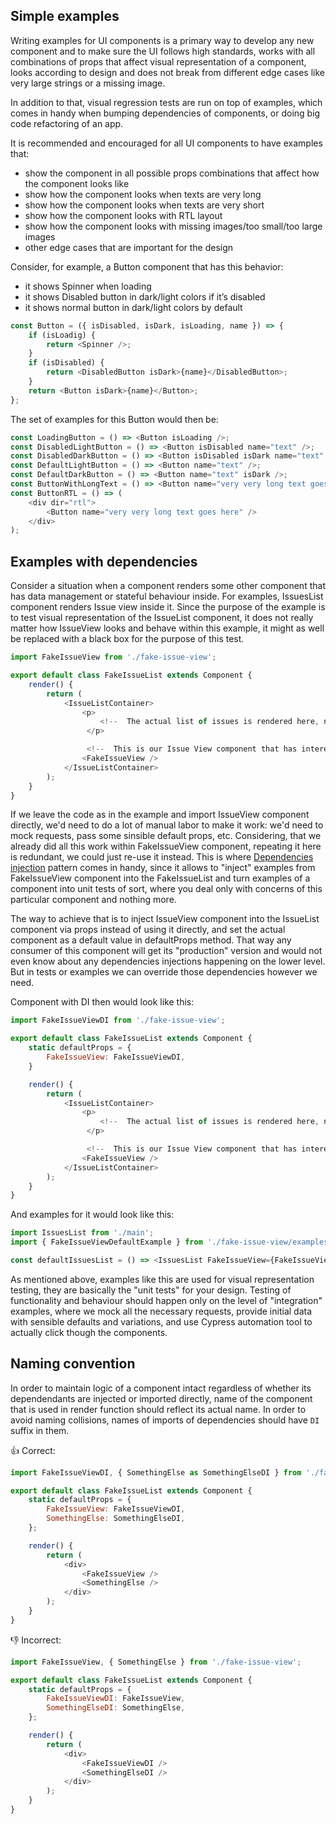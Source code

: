 ## Simple examples

Writing examples for UI components is a primary way to develop any new component and to make sure
the UI follows high standards, works with all combinations of props that affect visual
representation of a component, looks according to design and does not break from different edge
cases like very large strings or a missing image.

In addition to that, visual regression tests are run on top of examples, which comes in handy when
bumping dependencies of components, or doing big code refactoring of an app.

It is recommended and encouraged for all UI components to have examples that:

-   show the component in all possible props combinations that affect how the component looks like
-   show how the component looks when texts are very long
-   show how the component looks when texts are very short
-   show how the component looks with RTL layout
-   show how the component looks with missing images/too small/too large images
-   other edge cases that are important for the design

Consider, for example, a Button component that has this behavior:

-   it shows Spinner when loading
-   it shows Disabled button in dark/light colors if it’s disabled
-   it shows normal button in dark/light colors by default

```javascript
const Button = ({ isDisabled, isDark, isLoading, name }) => {
    if (isLoadig) {
        return <Spinner />;
    }
    if (isDisabled) {
        return <DisabledButton isDark>{name}</DisabledButton>;
    }
    return <Button isDark>{name}</Button>;
};
```

The set of examples for this Button would then be:

```javascript
const LoadingButton = () => <Button isLoading />;
const DisabledLightButton = () => <Button isDisabled name="text" />;
const DisabledDarkButton = () => <Button isDisabled isDark name="text" />;
const DefaultLightButton = () => <Button name="text" />;
const DefaultDarkButton = () => <Button name="text" isDark />;
const ButtonWithLongText = () => <Button name="very very long text goes here" />;
const ButtonRTL = () => (
    <div dir="rtl">
        <Button name="very very long text goes here" />
    </div>
);
```

## Examples with dependencies

Consider a situation when a component renders some other component that has data management or
stateful behaviour inside. For examples, IssuesList component renders Issue view inside it. Since
the purpose of the example is to test visual representation of the IssueList component, it does not
really matter how IssueView looks and behave within this example, it might as well be replaced with
a black box for the purpose of this test.

```javascript
import FakeIssueView from './fake-issue-view';

export default class FakeIssueList extends Component {
    render() {
        return (
            <IssueListContainer>
                <p>
                    <!--  The actual list of issues is rendered here, not important for the example  -->
                 </p>

                 <!--  This is our Issue View component that has interesting stuff going on inside, like state management and fetching of data  -->
                <FakeIssueView />
            </IssueListContainer>
        );
    }
}
```

If we leave the code as in the example and import IssueView component directly, we'd need to do a
lot of manual labor to make it work: we'd need to mock requests, pass some sinsible default props,
etc. Considering, that we already did all this work within FakeIssueView component, repeating it
here is redundant, we could just re-use it instead. This is where
[Dependencies injection](../../dependency-injection.md) pattern comes in handy, since it allows to
"inject" examples from FakeIssueView component into the FakeIssueList and turn examples of a
component into unit tests of sort, where you deal only with concerns of this particular component
and nothing more.

The way to achieve that is to inject IssueView component into the IssueList component via props
instead of using it directly, and set the actual component as a default value in defaultProps
method. That way any consumer of this component will get its "production" version and would not even
know about any dependencies injections happening on the lower level. But in tests or examples we can
override those dependencies however we need.

Component with DI then would look like this:

```javascript
import FakeIssueViewDI from './fake-issue-view';

export default class FakeIssueList extends Component {
    static defaultProps = {
        FakeIssueView: FakeIssueViewDI,
    }

    render() {
        return (
            <IssueListContainer>
                <p>
                    <!--  The actual list of issues is rendered here, not important for the example  -->
                 </p>

                 <!--  This is our Issue View component that has interesting stuff going on inside, like state management and fetching of data  -->
                <FakeIssueView />
            </IssueListContainer>
        );
    }
}
```

And examples for it would look like this:

```javascript
import IssuesList from './main';
import { FakeIssueViewDefaultExample } from './fake-issue-view/examples';

const defaultIssuesList = () => <IssuesList FakeIssueView={FakeIssueViewDefaultExample} />;
```

As mentioned above, examples like this are used for visual representation testing, they are
basically the "unit tests" for your design. Testing of functionality and behaviour should happen
only on the level of "integration" examples, where we mock all the necessary requests, provide
initial data with sensible defaults and variations, and use Cypress automation tool to actually
click though the components.

## Naming convention

In order to maintain logic of a component intact regardless of whether its dependendants are
injected or imported directly, name of the component that is used in render function should reflect
its actual name. In order to avoid naming collisions, names of imports of dependencies should have
`DI` suffix in them.

👍 Correct:

```javascript
import FakeIssueViewDI, { SomethingElse as SomethingElseDI } from './fake-issue-view';

export default class FakeIssueList extends Component {
    static defaultProps = {
        FakeIssueView: FakeIssueViewDI,
        SomethingElse: SomethingElseDI,
    };

    render() {
        return (
            <div>
                <FakeIssueView />
                <SomethingElse />
            </div>
        );
    }
}
```

👎 Incorrect:

```javascript
import FakeIssueView, { SomethingElse } from './fake-issue-view';

export default class FakeIssueList extends Component {
    static defaultProps = {
        FakeIssueViewDI: FakeIssueView,
        SomethingElseDI: SomethingElse,
    };

    render() {
        return (
            <div>
                <FakeIssueViewDI />
                <SomethingElseDI />
            </div>
        );
    }
}
```
